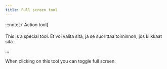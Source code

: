 ```yaml
---
title: Full screen tool
---
```


:::note[⚡ Action tool]

This is a special tool.
Et voi valita sitä, ja se suorittaa toiminnon, jos klikkaat sitä.

:::

When clicking on this tool you can toggle full screen.
